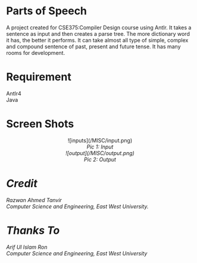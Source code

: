 # Parts of Speech 
A project created for CSE375:Compiler Design course using Antlr. It takes a sentence as input and then creates a parse tree. The more dictionary word it has, the better it performs. It can take almost all type of simple, complex and compound sentence of past, present and future tense. It has many rooms for development. 

# Requirement 
  Antlr4<br>
  Java 
# Screen Shots
<center>
  ![inputs](/MISC/input.png)
  <br>
  <i> Pic 1: Input <i>
    <br>
    ![output](/MISC/output.png)
    <br>
    <i>Pic 2: Output</i> 
  </center>

# Credit 
Razwan Ahmed Tanvir <br>
Computer Science and Engineering, East West University.

# Thanks To 
Arif Ul Islam Ron <br>
Computer Science and Engineering, East West University
